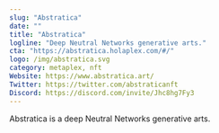 ```yaml
---
slug: "Abstratica"
date: ""
title: "Abstratica"
logline: "Deep Neutral Networks generative arts."
cta: "https://abstratica.holaplex.com/#/"
logo: /img/abstratica.svg
category: metaplex, nft
Website: https://www.abstratica.art/
Twitter: https://twitter.com/abstraticanft
Discord: https://discord.com/invite/Jhc8hg7Fy3
---
```

Abstratica is a deep Neutral Networks generative arts.